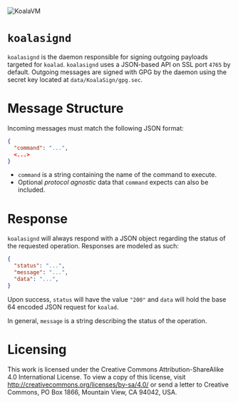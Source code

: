 ![KoalaVM](http://dpr.clayfreeman.com/1kRYJ+ "KoalaVM")

`koalasignd`
============

`koalasignd` is the daemon responsible for signing outgoing payloads targeted
for `koalad`.  `koalasignd` uses a JSON-based API on SSL port `4765` by default.
Outgoing messages are signed with GPG by the daemon using the secret key located
at `data/KoalaSign/gpg.sec`.

Message Structure
=================

Incoming messages must match the following JSON format:

```json
{
  "command": "...",
  <...>
}
```

* `command` is a string containing the name of the command to execute.
* Optional *protocol agnostic* data that `command` expects can also be included.

Response
========

`koalasignd` will always respond with a JSON object regarding the status of the
requested operation.  Responses are modeled as such:

```json
{
  "status": "...",
  "message": "...",
  "data": "...",
}
```

Upon success, `status` will have the value `"200"` and `data` will hold the base
64 encoded JSON request for `koalad`.

In general, `message` is a string describing the status of the operation.

Licensing
=========

This work is licensed under the Creative Commons Attribution-ShareAlike 4.0
International License. To view a copy of this license, visit
http://creativecommons.org/licenses/by-sa/4.0/ or send a letter to Creative
Commons, PO Box 1866, Mountain View, CA 94042, USA.
